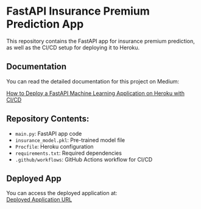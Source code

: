 # FastAPI Insurance Premium Prediction App

This repository contains the FastAPI app for insurance premium prediction, as well as the CI/CD setup for deploying it to Heroku.

## Documentation

You can read the detailed documentation for this project on Medium:

[How to Deploy a FastAPI Machine Learning Application on Heroku with CI/CD](https://medium.com/@waruniranjala/how-to-deploy-a-fastapi-machine-learning-application-on-heroku-with-ci-cd-6a33a2ef2abc)

## Repository Contents:
- `main.py`: FastAPI app code
- `insurance_model.pkl`: Pre-trained model file
- `Procfile`: Heroku configuration
- `requirements.txt`: Required dependencies
- `.github/workflows`: GitHub Actions workflow for CI/CD

## Deployed App

You can access the deployed application at:  
[Deployed Application URL](https://fastapi-insurance-app-7ce382968ae6.herokuapp.com/)

